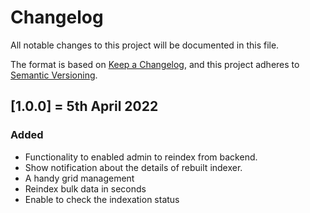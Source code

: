# Changelog
All notable changes to this project will be documented in this file.

The format is based on [Keep a Changelog](https://keepachangelog.com/en/1.0.0/),
and this project adheres to [Semantic Versioning](https://semver.org/spec/v2.0.0.html).

## [1.0.0] = 5th April 2022
### Added
- Functionality to enabled admin to reindex from backend. 
- Show notification about the details of rebuilt indexer.
- A handy grid management
- Reindex bulk data in seconds
- Enable to check the indexation status
